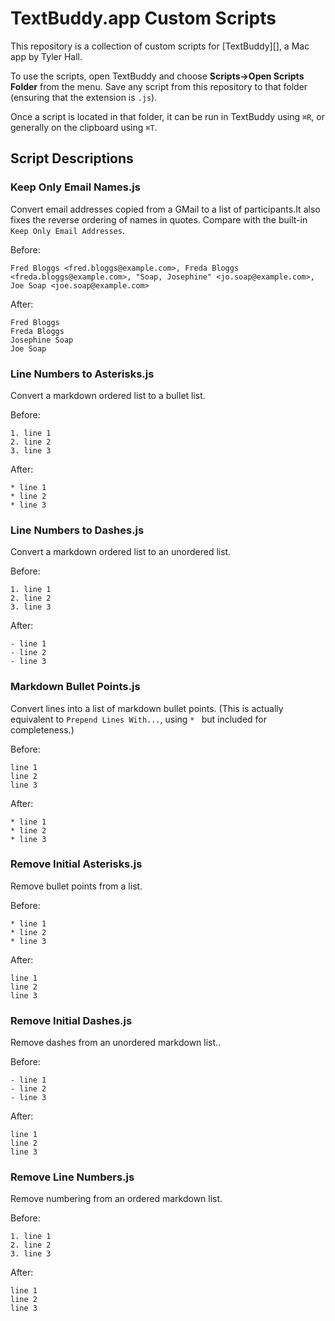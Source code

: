# TextBuddy.app Custom Scripts

This repository is a collection of custom scripts for [TextBuddy][], a Mac app by Tyler Hall.

To use the scripts, open TextBuddy and choose __Scripts->Open Scripts Folder__ from the menu. Save any script from this repository to that folder (ensuring that the extension is `.js`).

Once a script is located in that folder, it can be run in TextBuddy using `⌘R`, or generally on the clipboard using `⌘T`.

## Script Descriptions

### Keep Only Email Names.js

Convert email addresses copied from a GMail to a list of participants.It also fixes the reverse ordering of names in quotes. Compare with the built-in `Keep Only Email Addresses`.

Before:
```
Fred Bloggs <fred.bloggs@example.com>, Freda Bloggs <freda.bloggs@example.com>, "Soap, Josephine" <jo.soap@example.com>, Joe Soap <joe.soap@example.com>
```
After:
```
Fred Bloggs 
Freda Bloggs 
Josephine Soap 
Joe Soap
```

### Line Numbers to Asterisks.js

Convert a markdown ordered list to a bullet list.

Before:
```
1. line 1
2. line 2
3. line 3
```

After:
```
* line 1
* line 2
* line 3
```

### Line Numbers to Dashes.js

Convert a markdown ordered list to an unordered list.

Before:
```
1. line 1
2. line 2
3. line 3
```

After:
```
- line 1
- line 2
- line 3
```

### Markdown Bullet Points.js

Convert lines into a list of markdown bullet points. (This is actually equivalent to `Prepend Lines With...`, using `* ` but included for completeness.)

Before:
```
line 1
line 2
line 3
```

After:
```
* line 1
* line 2
* line 3
```

### Remove Initial Asterisks.js

Remove bullet points from a list.

Before:
```
* line 1
* line 2
* line 3
```

After:
```
line 1
line 2
line 3
```

### Remove Initial Dashes.js

Remove dashes from an unordered markdown list..

Before:
```
- line 1
- line 2
- line 3
```

After:
```
line 1
line 2
line 3
```

### Remove Line Numbers.js

Remove numbering from an ordered markdown list.

Before:
```
1. line 1
2. line 2
3. line 3
```

After:
```
line 1
line 2
line 3
```

